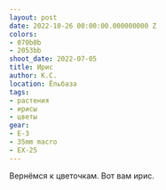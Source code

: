 ```yaml
---
layout: post
date: 2022-10-26 00:00:00.000000000 Z
colors:
- 070b0b
- 2053bb
shoot_date: 2022-07-05
title: Ирис
author: К.С.
location: Ёльбаза
tags:
- растения
- ирисы
- цветы
gear:
- E-3
- 35mm macro
- EX-25
---
```

Вернёмся к цветочкам. Вот вам ирис.

